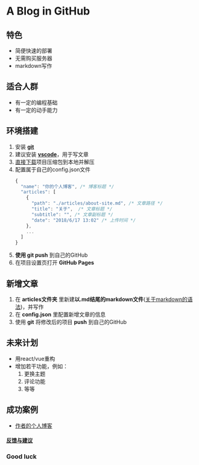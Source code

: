 # A Blog in GitHub

## 特色

* 简便快速的部署
* 无需购买服务器
* markdown写作

## 适合人群

* 有一定的编程基础
* 有一定的动手能力

## 环境搭建

1. 安装 **[git](https://git-scm.com/downloads)**
2. 建议安装 **[vscode](https://code.visualstudio.com/)**，用于写文章
3. [直接下载](https://github.com/freetes/A-Blog-in-GitHub/archive/master.zip)项目压缩包到本地并解压
4. 配置属于自己的config.json文件
    ```javascript
    {
      "name": "你的个人博客", /* 博客标题 */
      "articles": [
        {
          "path": "./articles/about-site.md", /* 文章路径 */
          "title": "关于",  /* 文章标题 */
          "subtitle": "", /* 文章副标题 */
          "date": "2018/6/17 13:02" /* 上传时间 */
        },
        ...
      ]
    }
    ```
5. **使用 git push** 到自己的GitHub
6. 在项目设置页打开 **GitHub Pages**

## 新增文章

1. 在 **articles文件夹** 里新建**以.md结尾的markdown文件**([关于markdown的语法](https://www.appinn.com/markdown/))，并写作
2. 在 **config.json** 里配置新增文章的信息
3. 使用 **git** 将修改后的项目 **push** 到自己的GitHub

## 未来计划

* 用react/vue重构
* 增加若干功能，例如：
  1. 更换主题
  2. 评论功能
  3. 等等

## 成功案例

* [作者的个人博客](https://freetes.github.io/My-Blog-in-GitHub/)

#### [反馈与建议](https://github.com/freetes/A-Blog-in-GitHub/issues/new)

### Good luck
